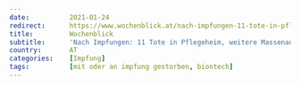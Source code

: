```yaml
---
date:          2021-01-24
redirect:      https://www.wochenblick.at/nach-impfungen-11-tote-in-pflegeheim-weitere-massenausbrueche/
title:         Wochenblick
subtitle:      'Nach Impfungen: 11 Tote in Pflegeheim, weitere Massenausbrüche'
country:       AT
categories:    [Impfung]
tags:          [mit oder an impfung gestorben, biontech]
---
```

